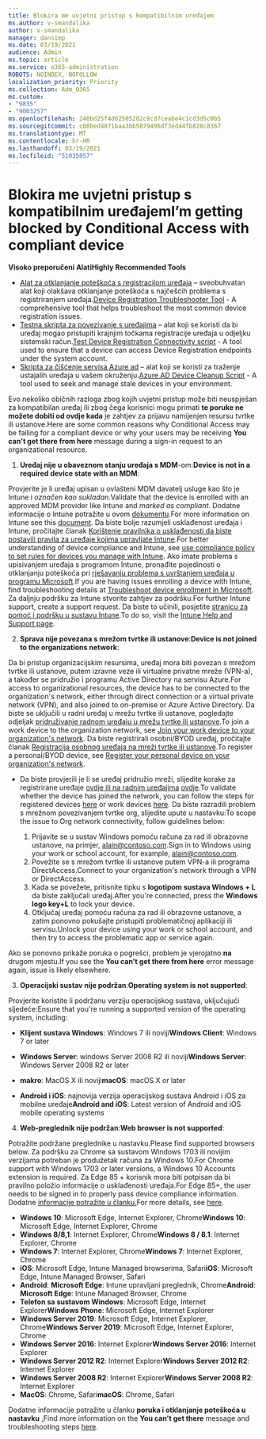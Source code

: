 ```yaml
---
title: Blokira me uvjetni pristup s kompatibilnim uređajem
ms.author: v-smandalika
author: v-smandalika
manager: dansimp
ms.date: 03/19/2021
audience: Admin
ms.topic: article
ms.service: o365-administration
ROBOTS: NOINDEX, NOFOLLOW
localization_priority: Priority
ms.collection: Adm_O365
ms.custom:
- "9835"
- "9003257"
ms.openlocfilehash: 240bd25f4d62505202c8cd7ceabe4c1cd3d5c0b5
ms.sourcegitcommit: c08bed4071baa3bb5879496df3ed44fb828c8367
ms.translationtype: MT
ms.contentlocale: hr-HR
ms.lasthandoff: 03/19/2021
ms.locfileid: "51035057"
---
```

# <a name="im-getting-blocked-by-conditional-access-with-compliant-device"></a><span data-ttu-id="7c3b7-102">Blokira me uvjetni pristup s kompatibilnim uređajem</span><span class="sxs-lookup"><span data-stu-id="7c3b7-102">I’m getting blocked by Conditional Access with compliant device</span></span>

<span data-ttu-id="7c3b7-103">**Visoko preporučeni Alati**</span><span class="sxs-lookup"><span data-stu-id="7c3b7-103">**Highly Recommended Tools**</span></span>

- <span data-ttu-id="7c3b7-104">[Alat za otklanjanje poteškoća s registracijom uređaja](https://docs.microsoft.com/samples/azure-samples/dsregtool/dsregtool/) – sveobuhvatan alat koji olakšava otklanjanje poteškoća s najčešćih problema s registriranjem uređaja.</span><span class="sxs-lookup"><span data-stu-id="7c3b7-104">[Device Registration Troubleshooter Tool](https://docs.microsoft.com/samples/azure-samples/dsregtool/dsregtool/) - A comprehensive tool that helps troubleshoot the most common device registration issues.</span></span>
- <span data-ttu-id="7c3b7-105">[Testna skripta za povezivanje s uređajima](https://docs.microsoft.com/samples/azure-samples/testdeviceregconnectivity/testdeviceregconnectivity/) – alat koji se koristi da bi uređaj mogao pristupiti krajnjim točkama registracije uređaja u odjeljku sistemski račun.</span><span class="sxs-lookup"><span data-stu-id="7c3b7-105">[Test Device Registration Connectivity script](https://docs.microsoft.com/samples/azure-samples/testdeviceregconnectivity/testdeviceregconnectivity/) - A tool used to ensure that a device can access Device Registration endpoints under the system account.</span></span>
- <span data-ttu-id="7c3b7-106">[Skripta za čišćenje servisa Azure ad](https://github.com/mzmaili/AzureADDeviceCleanup) – alat koji se koristi za traženje ustajalih uređaja u vašem okruženju.</span><span class="sxs-lookup"><span data-stu-id="7c3b7-106">[Azure AD Device Cleanup Script](https://github.com/mzmaili/AzureADDeviceCleanup) - A tool used to seek and manage stale devices in your environment.</span></span>

<span data-ttu-id="7c3b7-107">Evo nekoliko običnih razloga zbog kojih uvjetni pristup može biti neuspješan za kompatibilan uređaj ili zbog čega korisnici mogu primati **te poruke ne možete dobiti od ovdje kada** je zahtjev za prijavu namijenjen resursu tvrtke ili ustanove.</span><span class="sxs-lookup"><span data-stu-id="7c3b7-107">Here are some common reasons why Conditional Access may be failing for a compliant device or why your users may be receiving **You can't get there from here** message during a sign-in request to an organizational resource.</span></span>

1. <span data-ttu-id="7c3b7-108">**Uređaj nije u obaveznom stanju uređaja s MDM**-om:</span><span class="sxs-lookup"><span data-stu-id="7c3b7-108">**Device is not in a required device state with an MDM**:</span></span>

<span data-ttu-id="7c3b7-109">Provjerite je li uređaj upisan u ovlašteni MDM davatelj usluge kao što je Intune i *označen kao sukladan*.</span><span class="sxs-lookup"><span data-stu-id="7c3b7-109">Validate that the device is enrolled with an approved MDM provider like Intune and *marked as compliant*.</span></span> <span data-ttu-id="7c3b7-110">Dodatne informacije o Intune potražite u ovom [dokumentu](https://docs.microsoft.com/mem/intune/enrollment/device-enrollment).</span><span class="sxs-lookup"><span data-stu-id="7c3b7-110">For more information on Intune see this [document](https://docs.microsoft.com/mem/intune/enrollment/device-enrollment).</span></span> <span data-ttu-id="7c3b7-111">Da biste bolje razumjeli usklađenost uređaja i Intune, pročitajte članak [Korištenje pravilnika o usklađenosti da biste postavili pravila za uređaje kojima upravljate Intune](https://docs.microsoft.com/mem/intune/protect/device-compliance-get-started).</span><span class="sxs-lookup"><span data-stu-id="7c3b7-111">For better understanding of device compliance and Intune, see [use compliance policy to set rules for devices you manage with Intune](https://docs.microsoft.com/mem/intune/protect/device-compliance-get-started).</span></span> <span data-ttu-id="7c3b7-112">Ako imate problema s upisivanjem uređaja s programom Intune, pronađite pojedinosti o otklanjanju poteškoća pri [rješavanju problema s uvrštanjem uređaja u programu Microsoft](https://docs.microsoft.com/troubleshoot/mem/intune/troubleshoot-device-enrollment-in-intune).</span><span class="sxs-lookup"><span data-stu-id="7c3b7-112">If you are having issues enrolling a device with Intune, find troubleshooting details at [Troubleshoot device enrollment in Microsoft](https://docs.microsoft.com/troubleshoot/mem/intune/troubleshoot-device-enrollment-in-intune).</span></span> <span data-ttu-id="7c3b7-113">Za daljnju podršku za Intune stvorite zahtjev za podršku.</span><span class="sxs-lookup"><span data-stu-id="7c3b7-113">For further Intune support, create a support request.</span></span> <span data-ttu-id="7c3b7-114">Da biste to učinili, posjetite [stranicu za pomoć i podršku u sustavu Intune](https://endpoint.microsoft.com/#blade/Microsoft_Intune_DeviceSettings/SupportMenu/helpSupport).</span><span class="sxs-lookup"><span data-stu-id="7c3b7-114">To do so, visit the [Intune Help and Support page](https://endpoint.microsoft.com/#blade/Microsoft_Intune_DeviceSettings/SupportMenu/helpSupport).</span></span>

2. <span data-ttu-id="7c3b7-115">**Sprava nije povezana s mrežom tvrtke ili ustanove**:</span><span class="sxs-lookup"><span data-stu-id="7c3b7-115">**Device is not joined to the organizations network**:</span></span>

<span data-ttu-id="7c3b7-116">Da bi pristup organizacijskim resursima, uređaj mora biti povezan s mrežom tvrtke ili ustanove, putem izravne veze ili virtualne privatne mreže (VPN-a), a također se pridružio i programu Active Directory na servisu Azure.</span><span class="sxs-lookup"><span data-stu-id="7c3b7-116">For access to organizational resources, the device has to be connected to the organization's network, either through direct connection or a virtual private network (VPN), and also joined to on-premise or Azure Active Directory.</span></span> <span data-ttu-id="7c3b7-117">Da biste se uključili u radni uređaj u mrežu tvrtke ili ustanove, pogledajte odjeljak [pridruživanje radnom uređaju u mrežu tvrtke ili ustanove](https://docs.microsoft.com/azure/active-directory/user-help/user-help-join-device-on-network).</span><span class="sxs-lookup"><span data-stu-id="7c3b7-117">To join a work device to the organization network, see [Join your work device to your organization's network](https://docs.microsoft.com/azure/active-directory/user-help/user-help-join-device-on-network).</span></span> <span data-ttu-id="7c3b7-118">Da biste registrirali osobni/BYOD uređaj, pročitajte članak [Registracija osobnog uređaja na mreži tvrtke ili ustanove](https://docs.microsoft.com/azure/active-directory/user-help/user-help-register-device-on-network).</span><span class="sxs-lookup"><span data-stu-id="7c3b7-118">To register a personal/BYOD device, see [Register your personal device on your organization's network](https://docs.microsoft.com/azure/active-directory/user-help/user-help-register-device-on-network).</span></span>

- <span data-ttu-id="7c3b7-119">Da biste provjerili je li se uređaj pridružio mreži, slijedite korake za registrirane uređaje [ovdje ili na radnim uređajima](https://docs.microsoft.com/azure/active-directory/user-help/user-help-register-device-on-network#to-verify-that-youre-registered) [ovdje](https://docs.microsoft.com/azure/active-directory/user-help/user-help-join-device-on-network#to-make-sure-youre-joined).</span><span class="sxs-lookup"><span data-stu-id="7c3b7-119">To validate whether the device has joined the network, you can follow the steps for registered devices [here](https://docs.microsoft.com/azure/active-directory/user-help/user-help-register-device-on-network#to-verify-that-youre-registered) or work devices [here](https://docs.microsoft.com/azure/active-directory/user-help/user-help-join-device-on-network#to-make-sure-youre-joined).</span></span> <span data-ttu-id="7c3b7-120">Da biste razradili problem s mrežnom povezivanjem tvrtke org, slijedite upute u nastavku:</span><span class="sxs-lookup"><span data-stu-id="7c3b7-120">To scope the issue to Org network connectivity, follow guidelines below:</span></span>

    1. <span data-ttu-id="7c3b7-121">Prijavite se u sustav Windows pomoću računa za rad ili obrazovne ustanove, na primjer, alain@contoso.com.</span><span class="sxs-lookup"><span data-stu-id="7c3b7-121">Sign in to Windows using your work or school account,  for example, alain@contoso.com.</span></span>
    2. <span data-ttu-id="7c3b7-122">Povežite se s mrežom tvrtke ili ustanove putem VPN-a ili programa DirectAccess.</span><span class="sxs-lookup"><span data-stu-id="7c3b7-122">Connect to your organization's network through a VPN or DirectAccess.</span></span>
    3. <span data-ttu-id="7c3b7-123">Kada se povežete, pritisnite tipku s **logotipom sustava Windows + L** da biste zaključali uređaj.</span><span class="sxs-lookup"><span data-stu-id="7c3b7-123">After you're connected, press the **Windows logo key+L** to lock your device.</span></span>
    4. <span data-ttu-id="7c3b7-124">Otključaj uređaj pomoću računa za rad ili obrazovne ustanove, a zatim ponovno pokušajte pristupiti problematičnoj aplikaciji ili servisu.</span><span class="sxs-lookup"><span data-stu-id="7c3b7-124">Unlock your device using your work or school account, and then try to access the problematic app or service again.</span></span>

<span data-ttu-id="7c3b7-125">Ako se ponovno prikaže poruka o pogrešci, problem je vjerojatno **na** drugom mjestu.</span><span class="sxs-lookup"><span data-stu-id="7c3b7-125">If you see the **You can't get there from here** error message again, issue is likely elsewhere.</span></span>

3. <span data-ttu-id="7c3b7-126">**Operacijski sustav nije podržan**:</span><span class="sxs-lookup"><span data-stu-id="7c3b7-126">**Operating system is not supported**:</span></span>

<span data-ttu-id="7c3b7-127">Provjerite koristite li podržanu verziju operacijskog sustava, uključujući sljedeće:</span><span class="sxs-lookup"><span data-stu-id="7c3b7-127">Ensure that you're running a supported version of the operating system, including:</span></span>

- <span data-ttu-id="7c3b7-128">**Klijent sustava Windows**: Windows 7 ili noviji</span><span class="sxs-lookup"><span data-stu-id="7c3b7-128">**Windows Client**: Windows 7 or later</span></span>

- <span data-ttu-id="7c3b7-129">**Windows Server**: windows Server 2008 R2 ili noviji</span><span class="sxs-lookup"><span data-stu-id="7c3b7-129">**Windows Server**: Windows Server 2008 R2 or later</span></span>

- <span data-ttu-id="7c3b7-130">**makro**: MacOS X ili noviji</span><span class="sxs-lookup"><span data-stu-id="7c3b7-130">**macOS**: macOS X or later</span></span>

- <span data-ttu-id="7c3b7-131">**Android i iOS**: najnovija verzija operacijskog sustava Android i iOS za mobilne uređaje</span><span class="sxs-lookup"><span data-stu-id="7c3b7-131">**Android and iOS**: Latest version of Android and iOS mobile operating systems</span></span>

4. <span data-ttu-id="7c3b7-132">**Web-preglednik nije podržan**:</span><span class="sxs-lookup"><span data-stu-id="7c3b7-132">**Web browser is not supported**:</span></span>

<span data-ttu-id="7c3b7-133">Potražite podržane preglednike u nastavku.</span><span class="sxs-lookup"><span data-stu-id="7c3b7-133">Please find supported browsers below.</span></span> <span data-ttu-id="7c3b7-134">Za podršku za Chrome sa sustavom Windows 1703 ili novijim verzijama potreban je produžetak računa za Windows 10.</span><span class="sxs-lookup"><span data-stu-id="7c3b7-134">For Chrome support with Windows 1703 or later versions, a Windows 10 Accounts extension is required.</span></span> <span data-ttu-id="7c3b7-135">Za Edge 85 + korisnik mora biti potpisan da bi pravilno položio informacije o usklađenosti uređaja.</span><span class="sxs-lookup"><span data-stu-id="7c3b7-135">For Edge 85+, the user needs to be signed in to properly pass device compliance information.</span></span> <span data-ttu-id="7c3b7-136">Dodatne [informacije potražite u članku.](https://docs.microsoft.com/azure/active-directory/conditional-access/concept-conditional-access-conditions#chrome-support)</span><span class="sxs-lookup"><span data-stu-id="7c3b7-136">For more details, see [here](https://docs.microsoft.com/azure/active-directory/conditional-access/concept-conditional-access-conditions#chrome-support).</span></span>

- <span data-ttu-id="7c3b7-137">**Windows 10**: Microsoft Edge, Internet Explorer, Chrome</span><span class="sxs-lookup"><span data-stu-id="7c3b7-137">**Windows 10**: Microsoft Edge, Internet Explorer, Chrome</span></span>
- <span data-ttu-id="7c3b7-138">**Windows 8/8,1**: Internet Explorer, Chrome</span><span class="sxs-lookup"><span data-stu-id="7c3b7-138">**Windows 8 / 8.1**: Internet Explorer, Chrome</span></span>
- <span data-ttu-id="7c3b7-139">**Windows 7**: Internet Explorer, Chrome</span><span class="sxs-lookup"><span data-stu-id="7c3b7-139">**Windows 7**: Internet Explorer, Chrome</span></span>
- <span data-ttu-id="7c3b7-140">**iOS**: Microsoft Edge, Intune Managed browserima, Safari</span><span class="sxs-lookup"><span data-stu-id="7c3b7-140">**iOS**: Microsoft Edge, Intune Managed Browser, Safari</span></span>
- <span data-ttu-id="7c3b7-141">**Android**: **Microsoft Edge**: Intune upravljani preglednik, Chrome</span><span class="sxs-lookup"><span data-stu-id="7c3b7-141">**Android**: **Microsoft Edge**: Intune Managed Browser, Chrome</span></span>
- <span data-ttu-id="7c3b7-142">**Telefon sa sustavom Windows**: Microsoft Edge, Internet Explorer</span><span class="sxs-lookup"><span data-stu-id="7c3b7-142">**Windows Phone**: Microsoft Edge, Internet Explorer</span></span>
- <span data-ttu-id="7c3b7-143">**Windows Server 2019**: Microsoft Edge, Internet Explorer, Chrome</span><span class="sxs-lookup"><span data-stu-id="7c3b7-143">**Windows Server 2019**: Microsoft Edge, Internet Explorer, Chrome</span></span>
- <span data-ttu-id="7c3b7-144">**Windows Server 2016**: Internet Explorer</span><span class="sxs-lookup"><span data-stu-id="7c3b7-144">**Windows Server 2016**: Internet Explorer</span></span>
- <span data-ttu-id="7c3b7-145">**Windows Server 2012 R2**: Internet Explorer</span><span class="sxs-lookup"><span data-stu-id="7c3b7-145">**Windows Server 2012 R2**: Internet Explorer</span></span>
- <span data-ttu-id="7c3b7-146">**Windows Server 2008 R2**: Internet Explorer</span><span class="sxs-lookup"><span data-stu-id="7c3b7-146">**Windows Server 2008 R2**: Internet Explorer</span></span>
- <span data-ttu-id="7c3b7-147">**MacOS**: Chrome, Safari</span><span class="sxs-lookup"><span data-stu-id="7c3b7-147">**macOS**: Chrome, Safari</span></span>

<span data-ttu-id="7c3b7-148">Dodatne informacije potražite u članku **poruka i otklanjanje poteškoća u nastavku** [.](https://docs.microsoft.com/azure/active-directory/user-help/user-help-device-remediation)</span><span class="sxs-lookup"><span data-stu-id="7c3b7-148">Find more information on the **You can't get there** message and troubleshooting steps [here](https://docs.microsoft.com/azure/active-directory/user-help/user-help-device-remediation).</span></span>
